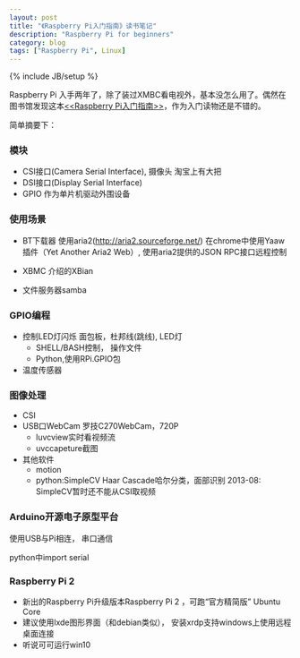 ```yaml
---
layout: post
title: "《Raspberry Pi入门指南》读书笔记"
description: "Raspberry Pi for beginners"
category: blog
tags: ["Raspberry Pi", Linux]
---
```

{% include JB/setup %}

Raspberry Pi 入手两年了，除了装过XMBC看电视外，基本没怎么用了。偶然在图书馆发现这本[<<Raspberry Pi入门指南>>](http://book.douban.com/subject/26336217/)，作为入门读物还是不错的。

简单摘要下：

### 模块
- CSI接口(Camera Serial Interface), 摄像头
  淘宝上有大把
- DSI接口(Display Serial Interface)
- GPIO 作为单片机驱动外围设备

### 使用场景
- BT下载器
  使用aria2(http://aria2.sourceforge.net/)
  在chrome中使用Yaaw插件（Yet Another Aria2 Web）, 使用aria2提供的JSON RPC接口远程控制

- XBMC
  介绍的XBian

- 文件服务器samba

### GPIO编程
- 控制LED灯闪烁
  面包板，杜邦线(跳线), LED灯
  * SHELL/BASH控制， 操作文件
  * Python,使用RPi.GPIO包
- 温度传感器

### 图像处理
- CSI
- USB口WebCam
    罗技C270WebCam，720P
    * luvcview实时看视频流
    * uvccapeture截图
- 其他软件
   *  motion
   * python:SimpleCV
     Haar Cascade哈尔分类，面部识别
     2013-08: SimpleCV暂时还不能从CSI取视频

### Arduino开源电子原型平台
  使用USB与Pi相连， 串口通信

  python中import serial

### Raspberry Pi 2
- 新出的Raspberry Pi升级版本Raspberry Pi 2 ，可跑“官方精简版” Ubuntu Core
- 建议使用lxde图形界面（和debian类似）， 安装xrdp支持windows上使用远程桌面连接
- 听说可可运行win10
